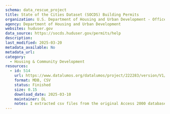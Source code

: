 ```yaml
---
schema: data_rescue_project 
title: State of the Cities Dataset (SOCDS) Building Permits
organization: U.S. Department of Housing and Urban Development - Office of Policy Development and Research
agency: Department of Housing and Urban Development
websites: huduser.gov
data_source: https://socds.huduser.gov/permits/help
description: 
last_modified: 2025-03-20
metadata_available: No
metadata_url: 
category:
  - Housing & Community Development 
resources:
  - id: 514
    url: https://www.datalumos.org/datalumos/project/222283/version/V1/view
    format: MDB, CSV
    status: Finished
    size: 0.15
    download_date: 2025-03-10
    maintainer: DL
    notes: I extracted csv files from the original Access 2000 databases and uploaded those as well
---
```

